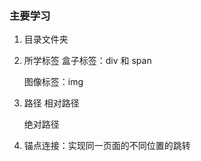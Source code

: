 ### 主要学习

1. 目录文件夹

2. 所学标签
   盒子标签：div 和 span
   
   图像标签：img
   
3. 路径
   相对路径
   
   绝对路径
   
4. 锚点连接：实现同一页面的不同位置的跳转
